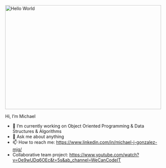 <div>
<!DOCTYPE html>
 <html>
 <body>
<img src="https://miro.medium.com/max/1400/1*U-R58ahr5dtAvtSLGK2wXg.png" alt ="Hello World" width="500" height ="333"> </img> 
 </div>
 </body>
 </html>
<div> 
 <p> Hi, I’m Michael <br>
 </p> 
</div>
<!--MichaelJGonzalez/MichaelJGonzalez** is a ✨ _special_ ✨ repository because its `README.md` (this file) appears on your GitHub profile.//-->
<!--Here are some ideas to get you started:-->

- 🔭 I’m currently working on Object Oriented Programming & Data Structures & Algorithms
- 💬 Ask me about anything
- 📫 How to reach me: https://www.linkedin.com/in/michael-j-gonzalez-mjg/
- Collaborative team project: https://www.youtube.com/watch?v=Oe9wUDq6OEc&t=5s&ab_channel=WeCanCodeIT


